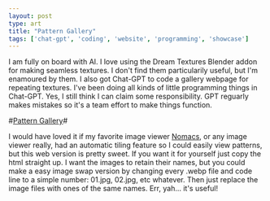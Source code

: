 ```yaml
---
layout: post
type: art
title: "Pattern Gallery"
tags: ['chat-gpt', 'coding', 'website', 'programming', 'showcase']
---
```

I am fully on board with AI.  I love using the Dream Textures Blender addon for making seamless textures.  I don't find them particularily useful, but I'm enamoured by them.  I also got Chat-GPT to code a gallery webpage for repeating textures.  I've been doing all kinds of little programming things in Chat-GPT.  Yes, I still think I can claim some responsibility.  GPT reguarly makes mistakes so it's a team effort to make things function.

#[Pattern Gallery](https://saturdayxiii.github.io/patterngallery/)#

I would have loved it if my favorite image viewer [Nomacs](https://github.com/nomacs/nomacs/releases), or any image viewer really, had an automatic tiling feature so I could easily view patterns, but this web version is pretty sweet.  If you want it for yourself just copy the html straight up.  I want the images to retain their names, but you could make a easy image swap version by changing every .webp file and code line to a simple number: 01.jpg, 02.jpg, etc whatever.  Then just replace the image files with ones of the same names.  Err, yah... it's useful!
